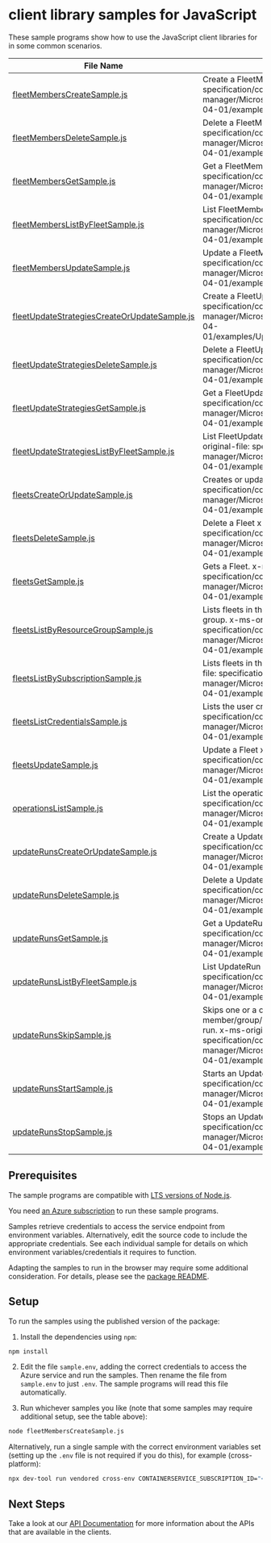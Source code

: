 # client library samples for JavaScript

These sample programs show how to use the JavaScript client libraries for in some common scenarios.

| **File Name**                                                                             | **Description**                                                                                                                                                                                                                           |
| ----------------------------------------------------------------------------------------- | ----------------------------------------------------------------------------------------------------------------------------------------------------------------------------------------------------------------------------------------- |
| [fleetMembersCreateSample.js][fleetmemberscreatesample]                                   | Create a FleetMember x-ms-original-file: specification/containerservice/resource-manager/Microsoft.ContainerService/fleet/stable/2024-04-01/examples/FleetMembers_Create.json                                                             |
| [fleetMembersDeleteSample.js][fleetmembersdeletesample]                                   | Delete a FleetMember x-ms-original-file: specification/containerservice/resource-manager/Microsoft.ContainerService/fleet/stable/2024-04-01/examples/FleetMembers_Delete.json                                                             |
| [fleetMembersGetSample.js][fleetmembersgetsample]                                         | Get a FleetMember x-ms-original-file: specification/containerservice/resource-manager/Microsoft.ContainerService/fleet/stable/2024-04-01/examples/FleetMembers_Get.json                                                                   |
| [fleetMembersListByFleetSample.js][fleetmemberslistbyfleetsample]                         | List FleetMember resources by Fleet x-ms-original-file: specification/containerservice/resource-manager/Microsoft.ContainerService/fleet/stable/2024-04-01/examples/FleetMembers_ListByFleet.json                                         |
| [fleetMembersUpdateSample.js][fleetmembersupdatesample]                                   | Update a FleetMember x-ms-original-file: specification/containerservice/resource-manager/Microsoft.ContainerService/fleet/stable/2024-04-01/examples/FleetMembers_Update.json                                                             |
| [fleetUpdateStrategiesCreateOrUpdateSample.js][fleetupdatestrategiescreateorupdatesample] | Create a FleetUpdateStrategy x-ms-original-file: specification/containerservice/resource-manager/Microsoft.ContainerService/fleet/stable/2024-04-01/examples/UpdateStrategies_CreateOrUpdate.json                                         |
| [fleetUpdateStrategiesDeleteSample.js][fleetupdatestrategiesdeletesample]                 | Delete a FleetUpdateStrategy x-ms-original-file: specification/containerservice/resource-manager/Microsoft.ContainerService/fleet/stable/2024-04-01/examples/UpdateStrategies_Delete.json                                                 |
| [fleetUpdateStrategiesGetSample.js][fleetupdatestrategiesgetsample]                       | Get a FleetUpdateStrategy x-ms-original-file: specification/containerservice/resource-manager/Microsoft.ContainerService/fleet/stable/2024-04-01/examples/UpdateStrategies_Get.json                                                       |
| [fleetUpdateStrategiesListByFleetSample.js][fleetupdatestrategieslistbyfleetsample]       | List FleetUpdateStrategy resources by Fleet x-ms-original-file: specification/containerservice/resource-manager/Microsoft.ContainerService/fleet/stable/2024-04-01/examples/UpdateStrategies_ListByFleet.json                             |
| [fleetsCreateOrUpdateSample.js][fleetscreateorupdatesample]                               | Creates or updates a Fleet. x-ms-original-file: specification/containerservice/resource-manager/Microsoft.ContainerService/fleet/stable/2024-04-01/examples/Fleets_CreateOrUpdate.json                                                    |
| [fleetsDeleteSample.js][fleetsdeletesample]                                               | Delete a Fleet x-ms-original-file: specification/containerservice/resource-manager/Microsoft.ContainerService/fleet/stable/2024-04-01/examples/Fleets_Delete.json                                                                         |
| [fleetsGetSample.js][fleetsgetsample]                                                     | Gets a Fleet. x-ms-original-file: specification/containerservice/resource-manager/Microsoft.ContainerService/fleet/stable/2024-04-01/examples/Fleets_Get.json                                                                             |
| [fleetsListByResourceGroupSample.js][fleetslistbyresourcegroupsample]                     | Lists fleets in the specified subscription and resource group. x-ms-original-file: specification/containerservice/resource-manager/Microsoft.ContainerService/fleet/stable/2024-04-01/examples/Fleets_ListByResourceGroup.json            |
| [fleetsListBySubscriptionSample.js][fleetslistbysubscriptionsample]                       | Lists fleets in the specified subscription. x-ms-original-file: specification/containerservice/resource-manager/Microsoft.ContainerService/fleet/stable/2024-04-01/examples/Fleets_ListBySub.json                                         |
| [fleetsListCredentialsSample.js][fleetslistcredentialssample]                             | Lists the user credentials of a Fleet. x-ms-original-file: specification/containerservice/resource-manager/Microsoft.ContainerService/fleet/stable/2024-04-01/examples/Fleets_ListCredentialsResult.json                                  |
| [fleetsUpdateSample.js][fleetsupdatesample]                                               | Update a Fleet x-ms-original-file: specification/containerservice/resource-manager/Microsoft.ContainerService/fleet/stable/2024-04-01/examples/Fleets_PatchTags.json                                                                      |
| [operationsListSample.js][operationslistsample]                                           | List the operations for the provider x-ms-original-file: specification/containerservice/resource-manager/Microsoft.ContainerService/fleet/stable/2024-04-01/examples/Operations_List.json                                                 |
| [updateRunsCreateOrUpdateSample.js][updaterunscreateorupdatesample]                       | Create a UpdateRun x-ms-original-file: specification/containerservice/resource-manager/Microsoft.ContainerService/fleet/stable/2024-04-01/examples/UpdateRuns_CreateOrUpdate.json                                                         |
| [updateRunsDeleteSample.js][updaterunsdeletesample]                                       | Delete a UpdateRun x-ms-original-file: specification/containerservice/resource-manager/Microsoft.ContainerService/fleet/stable/2024-04-01/examples/UpdateRuns_Delete.json                                                                 |
| [updateRunsGetSample.js][updaterunsgetsample]                                             | Get a UpdateRun x-ms-original-file: specification/containerservice/resource-manager/Microsoft.ContainerService/fleet/stable/2024-04-01/examples/UpdateRuns_Get.json                                                                       |
| [updateRunsListByFleetSample.js][updaterunslistbyfleetsample]                             | List UpdateRun resources by Fleet x-ms-original-file: specification/containerservice/resource-manager/Microsoft.ContainerService/fleet/stable/2024-04-01/examples/UpdateRuns_ListByFleet.json                                             |
| [updateRunsSkipSample.js][updaterunsskipsample]                                           | Skips one or a combination of member/group/stage/afterStageWait(s) of an update run. x-ms-original-file: specification/containerservice/resource-manager/Microsoft.ContainerService/fleet/stable/2024-04-01/examples/UpdateRuns_Skip.json |
| [updateRunsStartSample.js][updaterunsstartsample]                                         | Starts an UpdateRun. x-ms-original-file: specification/containerservice/resource-manager/Microsoft.ContainerService/fleet/stable/2024-04-01/examples/UpdateRuns_Start.json                                                                |
| [updateRunsStopSample.js][updaterunsstopsample]                                           | Stops an UpdateRun. x-ms-original-file: specification/containerservice/resource-manager/Microsoft.ContainerService/fleet/stable/2024-04-01/examples/UpdateRuns_Stop.json                                                                  |

## Prerequisites

The sample programs are compatible with [LTS versions of Node.js](https://github.com/nodejs/release#release-schedule).

You need [an Azure subscription][freesub] to run these sample programs.

Samples retrieve credentials to access the service endpoint from environment variables. Alternatively, edit the source code to include the appropriate credentials. See each individual sample for details on which environment variables/credentials it requires to function.

Adapting the samples to run in the browser may require some additional consideration. For details, please see the [package README][package].

## Setup

To run the samples using the published version of the package:

1. Install the dependencies using `npm`:

```bash
npm install
```

2. Edit the file `sample.env`, adding the correct credentials to access the Azure service and run the samples. Then rename the file from `sample.env` to just `.env`. The sample programs will read this file automatically.

3. Run whichever samples you like (note that some samples may require additional setup, see the table above):

```bash
node fleetMembersCreateSample.js
```

Alternatively, run a single sample with the correct environment variables set (setting up the `.env` file is not required if you do this), for example (cross-platform):

```bash
npx dev-tool run vendored cross-env CONTAINERSERVICE_SUBSCRIPTION_ID="<containerservice subscription id>" CONTAINERSERVICE_RESOURCE_GROUP="<containerservice resource group>" node fleetMembersCreateSample.js
```

## Next Steps

Take a look at our [API Documentation][apiref] for more information about the APIs that are available in the clients.

[fleetmemberscreatesample]: https://github.com/Azure/azure-sdk-for-js/blob/main/sdk/containerservice/arm-containerservicefleet/samples/v1/javascript/fleetMembersCreateSample.js
[fleetmembersdeletesample]: https://github.com/Azure/azure-sdk-for-js/blob/main/sdk/containerservice/arm-containerservicefleet/samples/v1/javascript/fleetMembersDeleteSample.js
[fleetmembersgetsample]: https://github.com/Azure/azure-sdk-for-js/blob/main/sdk/containerservice/arm-containerservicefleet/samples/v1/javascript/fleetMembersGetSample.js
[fleetmemberslistbyfleetsample]: https://github.com/Azure/azure-sdk-for-js/blob/main/sdk/containerservice/arm-containerservicefleet/samples/v1/javascript/fleetMembersListByFleetSample.js
[fleetmembersupdatesample]: https://github.com/Azure/azure-sdk-for-js/blob/main/sdk/containerservice/arm-containerservicefleet/samples/v1/javascript/fleetMembersUpdateSample.js
[fleetupdatestrategiescreateorupdatesample]: https://github.com/Azure/azure-sdk-for-js/blob/main/sdk/containerservice/arm-containerservicefleet/samples/v1/javascript/fleetUpdateStrategiesCreateOrUpdateSample.js
[fleetupdatestrategiesdeletesample]: https://github.com/Azure/azure-sdk-for-js/blob/main/sdk/containerservice/arm-containerservicefleet/samples/v1/javascript/fleetUpdateStrategiesDeleteSample.js
[fleetupdatestrategiesgetsample]: https://github.com/Azure/azure-sdk-for-js/blob/main/sdk/containerservice/arm-containerservicefleet/samples/v1/javascript/fleetUpdateStrategiesGetSample.js
[fleetupdatestrategieslistbyfleetsample]: https://github.com/Azure/azure-sdk-for-js/blob/main/sdk/containerservice/arm-containerservicefleet/samples/v1/javascript/fleetUpdateStrategiesListByFleetSample.js
[fleetscreateorupdatesample]: https://github.com/Azure/azure-sdk-for-js/blob/main/sdk/containerservice/arm-containerservicefleet/samples/v1/javascript/fleetsCreateOrUpdateSample.js
[fleetsdeletesample]: https://github.com/Azure/azure-sdk-for-js/blob/main/sdk/containerservice/arm-containerservicefleet/samples/v1/javascript/fleetsDeleteSample.js
[fleetsgetsample]: https://github.com/Azure/azure-sdk-for-js/blob/main/sdk/containerservice/arm-containerservicefleet/samples/v1/javascript/fleetsGetSample.js
[fleetslistbyresourcegroupsample]: https://github.com/Azure/azure-sdk-for-js/blob/main/sdk/containerservice/arm-containerservicefleet/samples/v1/javascript/fleetsListByResourceGroupSample.js
[fleetslistbysubscriptionsample]: https://github.com/Azure/azure-sdk-for-js/blob/main/sdk/containerservice/arm-containerservicefleet/samples/v1/javascript/fleetsListBySubscriptionSample.js
[fleetslistcredentialssample]: https://github.com/Azure/azure-sdk-for-js/blob/main/sdk/containerservice/arm-containerservicefleet/samples/v1/javascript/fleetsListCredentialsSample.js
[fleetsupdatesample]: https://github.com/Azure/azure-sdk-for-js/blob/main/sdk/containerservice/arm-containerservicefleet/samples/v1/javascript/fleetsUpdateSample.js
[operationslistsample]: https://github.com/Azure/azure-sdk-for-js/blob/main/sdk/containerservice/arm-containerservicefleet/samples/v1/javascript/operationsListSample.js
[updaterunscreateorupdatesample]: https://github.com/Azure/azure-sdk-for-js/blob/main/sdk/containerservice/arm-containerservicefleet/samples/v1/javascript/updateRunsCreateOrUpdateSample.js
[updaterunsdeletesample]: https://github.com/Azure/azure-sdk-for-js/blob/main/sdk/containerservice/arm-containerservicefleet/samples/v1/javascript/updateRunsDeleteSample.js
[updaterunsgetsample]: https://github.com/Azure/azure-sdk-for-js/blob/main/sdk/containerservice/arm-containerservicefleet/samples/v1/javascript/updateRunsGetSample.js
[updaterunslistbyfleetsample]: https://github.com/Azure/azure-sdk-for-js/blob/main/sdk/containerservice/arm-containerservicefleet/samples/v1/javascript/updateRunsListByFleetSample.js
[updaterunsskipsample]: https://github.com/Azure/azure-sdk-for-js/blob/main/sdk/containerservice/arm-containerservicefleet/samples/v1/javascript/updateRunsSkipSample.js
[updaterunsstartsample]: https://github.com/Azure/azure-sdk-for-js/blob/main/sdk/containerservice/arm-containerservicefleet/samples/v1/javascript/updateRunsStartSample.js
[updaterunsstopsample]: https://github.com/Azure/azure-sdk-for-js/blob/main/sdk/containerservice/arm-containerservicefleet/samples/v1/javascript/updateRunsStopSample.js
[apiref]: https://learn.microsoft.com/javascript/api/@azure/arm-containerservicefleet?view=azure-node-preview
[freesub]: https://azure.microsoft.com/free/
[package]: https://github.com/Azure/azure-sdk-for-js/tree/main/sdk/containerservice/arm-containerservicefleet/README.md
